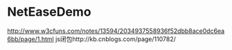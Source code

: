 # NetEaseDemo
http://www.w3cfuns.com/notes/13594/2034937558936f52dbb8ace0dc6ea6bb/page/1.html
js闭包http://kb.cnblogs.com/page/110782/
